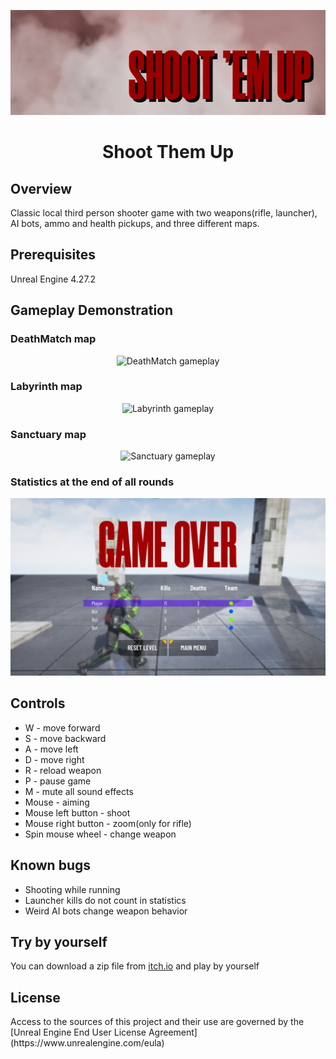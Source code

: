 <p align="center">
	<img src="Images/Splash.png" alt="ShootThemUp logo">
</p>
<h1 align="center">Shoot Them Up</h1>

<h2>Overview</h2>
Classic local third person shooter game with two weapons(rifle, launcher), AI bots, ammo and health pickups, and three different maps.

<h2>Prerequisites</h2>
Unreal Engine 4.27.2

<h2>Gameplay Demonstration</h2>
<h3>DeathMatch map</h2>
<p align="center">
	<img src="Images/DeathMatch.gif" alt="DeathMatch gameplay">
</p>
<h3>Labyrinth map</h2>
<p align="center">
	<img src="Images/Labyrinth.gif" alt="Labyrinth gameplay">
</p>
<h3>Sanctuary map</h2>
<p align="center">
	<img src="Images/Sanctuary.gif" alt="Sanctuary gameplay">
</p>
<h3>Statistics at the end of all rounds</h2>
<p align="center">
	<img src="Images/Statistics.png" alt="Statistics">
</p>


<h2>Controls</h2>
<ul>
	<li>W - move forward
	<li>S - move backward
	<li>A - move left
	<li>D - move right
	<li>R - reload weapon
	<li>P - pause game
	<li>M - mute all sound effects
	<li>Mouse - aiming
	<li>Mouse left button - shoot
	<li>Mouse right button - zoom(only for rifle)
	<li>Spin mouse wheel - change weapon
</ul>

<h2>Known bugs</h2>
<ul>
	<li>Shooting while running
	<li>Launcher kills do not count in statistics
	<li>Weird AI bots change weapon behavior
</ul>

<h2>Try by yourself</h2>
You can download a zip file from <a href="https://psapronov.itch.io/shootthemup">itch.io</a> and play by yourself

<h2>License</h2>
Access to the sources of this project and their use are governed by the [Unreal Engine End User License Agreement](https://www.unrealengine.com/eula)